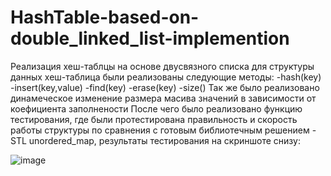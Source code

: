 # HashTable-based-on-double_linked_list-implemention
Реализация хеш-таблцы на основе двусвязного списка
для структуры данных хеш-таблица были реализованы следующие методы:
-hash(key)
-insert(key,value)
-find(key)
-erase(key)
-size()
Так же было реализовано динамеческое изменение размера масива значений в зависимости от коефициента заполнености
После чего было реализовано функцию тестирования, где были протестирована правильность и скорость работы структуры
по сравнения  с готовым библиотечным решением - STL unordered_map, результаты тестирования на скриншоте снизу:

![image](https://user-images.githubusercontent.com/84332962/177356894-371951f7-a798-48fc-a090-b00f307de0e4.png)
